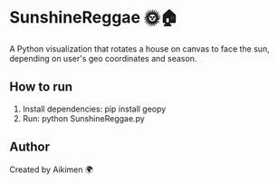 # SunshineReggae 🌞🏠

A Python visualization that rotates a house on canvas to face the sun, depending on user's geo coordinates and season.

## How to run

1. Install dependencies:
pip install geopy
2. Run: python SunshineReggae.py

## Author

Created by Aikimen 🌍
